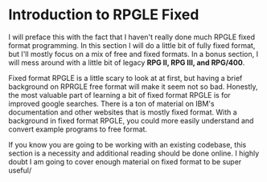 # Introduction to RPGLE Fixed


I will preface this with the fact that I haven't really done much RPGLE fixed format programming.
In this section I will do a little bit of fully fixed format, but I'll mostly focus on a mix of free and fixed formats.
In a bonus section, I will mess around with a little bit of legacy **RPG II, RPG III, and RPG/400**.


Fixed format RPGLE is a little scary to look at at first, but having a brief background on RPRGLE free format will make it seem not so bad.
Honestly, the most valuable part of learning a bit of fixed format RPGLE is for improved google searches.
There is a ton of material on IBM's documentation and other websites that is mostly fixed format.
With a background in fixed format RPGLE, you could more easily understand and convert example programs to free format.

If you know you are going to be working with an existing codebase, this section is a necessity and additional reading should be done online.
I highly doubt I am going to cover enough material on fixed format to be super useful/

